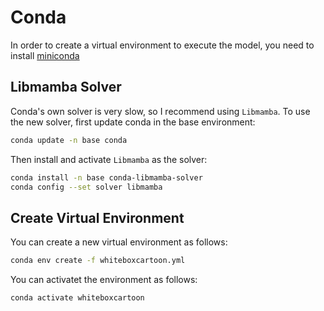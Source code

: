 # Conda

In order to create a virtual environment to execute the model, you need to install [miniconda](https://docs.conda.io/en/latest/miniconda.html)

## Libmamba Solver

Conda's own solver is very slow, so I recommend using `Libmamba`. To use the new solver, first update conda in the base environment:

```bash
conda update -n base conda
```

Then install and activate `Libmamba` as the solver:

```bash
conda install -n base conda-libmamba-solver
conda config --set solver libmamba
```

## Create Virtual Environment

You can create a new virtual environment as follows:

```bash
conda env create -f whiteboxcartoon.yml
```

You can activatet the environment as follows:

```bash
conda activate whiteboxcartoon
```

